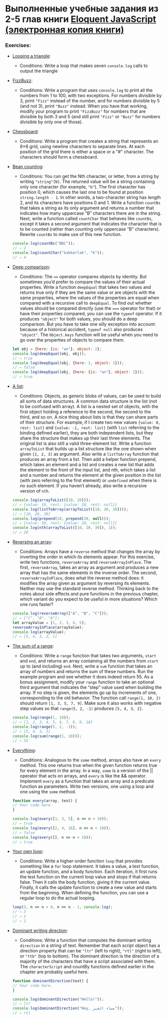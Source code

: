 # Выполненные учебные задания из 2-5 глав книги [Eloquent JavaScript (электронная копия книги)](https://eloquentjavascript.net/) 

### Exercises: 

* [Looping a triangle](https://github.com/MelnikovAleksei/exercises-eloquent-js/tree/master/exercises-ch-2/log-triangle/js/main.js): 
  * Сonditions: Write a loop that makes seven `console.log` calls to output the triangle 
 
* [FizzBuzz](https://github.com/MelnikovAleksei/exercises-eloquent-js/blob/master/exercises-ch-2/fizzbuzz/js/main.js): 
  * Сonditions: Write a program that uses `console.log` to print all the numbers from 1 to 100, with two exceptions. For numbers divisible by 3, print `"Fizz"` instead of the number, and for numbers divisible by 5 (and not 3), print `"Buzz"` instead. When you have that working, modify your program to print `"FizzBuzz"` for numbers that are divisible by both 3 and 5 (and still print `"Fizz"` or `"Buzz"` for numbers divisible by only one of those). 
  
* [Chessboard](https://github.com/MelnikovAleksei/exercises-eloquent-js/blob/master/exercises-ch-2/chessboard/js/main.js): 
  * Сonditions: Write a program that creates a string that represents an 8×8 grid, using newline characters to separate lines. At each position of the grid there is either a space or a "#" character. The characters should form a chessboard. 
  
* [Bean counting](https://github.com/MelnikovAleksei/exercises-eloquent-js/blob/master/exercises-ch-3/count-char/js/main.js): 
  * Сonditions: You can get the Nth character, or letter, from a string by writing `"string"[N]`. The returned value will be a string containing only one character (for example, `"b"`). The first character has position 0, which causes the last one to be found at position `string.length - 1`. In other words, a two-character string has length 2, and its characters have positions 0 and 1. Write a function `countBs` that takes a string as its only argument and returns a number that indicates how many uppercase “B” characters there are in the string. Next, write a function called `countChar` that behaves like `countBs`, except it takes a second argument that indicates the character that is to be counted (rather than counting only uppercase “B” characters). Rewrite `countBs` to make use of this new function. 
  ```javascript
  console.log(countBs("BBC"));
  // → 2
  console.log(countChar("kakkerlak", "k"));
  // → 4
  ```
* [Deep comparison](https://github.com/MelnikovAleksei/exercises-eloquent-js/blob/master/exercises-ch-4/deep-comparision/js/main.js): 
  * Сonditions: The `==` operator compares objects by identity. But sometimes you’d prefer to compare the values of their actual properties. Write a function `deepEqual` that takes two values and returns true only if they are the same value or are objects with the same properties, where the values of the properties are equal when compared with a recursive call to `deepEqual`. To find out whether values should be compared directly (use the `===` operator for that) or have their properties compared, you can use the `typeof` operator. If it produces `"object"` for both values, you should do a deep comparison. But you have to take one silly exception into account: because of a historical accident, `typeof null` also produces `"object"`. The `Object.keys` function will be useful when you need to go over the properties of objects to compare them. 
  ```javascript
  let obj = {here: {is: "an"}, object: 2};
  console.log(deepEqual(obj, obj));
  // → true
  console.log(deepEqual(obj, {here: 1, object: 2}));
  // → false
  console.log(deepEqual(obj, {here: {is: "an"}, object: 2}));
  // → true
  ```
* [A list](https://github.com/MelnikovAleksei/exercises-eloquent-js/blob/master/exercises-ch-4/list/js/main.js): 
  * Сonditions: Objects, as generic blobs of values, can be used to build all sorts of data structures. A common data structure is the list (not to be confused with array). A list is a nested set of objects, with the first object holding a reference to the second, the second to the third, and so on. A nice thing about lists is that they can share parts of their structure. For example, if I create two new values `{value: 0, rest: list}` and `{value: -1, rest: list}` (with `list` referring to the binding defined earlier), they are both independent lists, but they share the structure that makes up their last three elements. The original list is also still a valid three-element list. Write a function `arrayToList` that builds up a list structure like the one shown when given `[1, 2, 3]` as argument. Also write a `listToArray` function that produces an array from a list. Then add a helper function prepend, which takes an element and a list and creates a new list that adds the element to the front of the input list, and nth, which takes a list and a number and returns the element at the given position in the list (with zero referring to the first element) or `undefined` when there is no such element. If you haven’t already, also write a recursive version of `nth`. 
  ```javascript
  console.log(arrayToList([10, 20]));
  // → {value: 10, rest: {value: 20, rest: null}}
  console.log(listToArray(arrayToList([10, 20, 30])));
  // → [10, 20, 30]
  console.log(prepend(10, prepend(20, null)));
  // → {value: 10, rest: {value: 20, rest: null}}
  console.log(nth(arrayToList([10, 20, 30]), 1));
  // → 20
  ```
* [Reversing an array](https://github.com/MelnikovAleksei/exercises-eloquent-js/blob/master/exercises-ch-4/reversing-an-array/js/main.js): 
  * Сonditions: Arrays have a `reverse` method that changes the array by inverting the order in which its elements appear. For this exercise, write two functions, `reverseArray` and `reverseArrayInPlace`. The first, `reverseArray`, takes an array as argument and produces a new array that has the same elements in the inverse order. The second, `reverseArrayInPlace`, does what the reverse method does: it modifies the array given as argument by reversing its elements. Neither may use the standard reverse method. Thinking back to the notes about side effects and pure functions in the previous chapter, which variant do you expect to be useful in more situations? Which one runs faster? 
  ```javascript
  console.log(reverseArray(["A", "B", "C"]));
  // → ["C", "B", "A"];
  let arrayValue = [1, 2, 3, 4, 5];
  reverseArrayInPlace(arrayValue);
  console.log(arrayValue);
  // → [5, 4, 3, 2, 1]
  ```
* [The sum of a range](https://github.com/MelnikovAleksei/exercises-eloquent-js/blob/master/exercises-ch-4/sum-of-range/js/main.js):  
  * Сonditions: Write a `range` function that takes two arguments, `start` and `end`, and returns an array containing all the numbers from `start` up to (and including) `end`. Next, write a `sum` function that takes an array of numbers and returns the sum of these numbers. Run the example program and see whether it does indeed return 55. As a bonus assignment, modify your `range` function to take an optional third argument that indicates the “step” value used when building the array. If no step is given, the elements go up by increments of one, corresponding to the old behavior. The function call `range(1, 10, 2)` should return `[1, 3, 5, 7, 9]`. Make sure it also works with negative step values so that `range(5, 2, -1)` produces `[5, 4, 3, 2]`. 
  ```javascript
  console.log(range(1, 10));
  // → [1, 2, 3, 4, 5, 6, 7, 8, 9, 10]
  console.log(range(5, 2, -1));
  // → [5, 4, 3, 2]
  console.log(sum(range(1, 10)));
  // → 55
  ```
* [Everything](https://github.com/MelnikovAleksei/exercises-eloquent-js/blob/master/exercises-ch-5/Every/js/main.js): 
  * Сonditions: Analogous to the `some` method, arrays also have an `every` method. This one returns true when the given function returns true for every element in the array. In a way, `some` is a version of the || operator that acts on arrays, and `every` is like the && operator. Implement `every` as a function that takes an array and a predicate function as parameters. Write two versions, one using a loop and one using the `some` method. 
  ```javascript
  function every(array, test) {
  // Your code here.
  }

  console.log(every([1, 3, 5], n => n < 10));
  // → true
  console.log(every([2, 4, 16], n => n < 10));
  // → false
  console.log(every([], n => n < 10));
  // → true
  ```
* [Your own loop](https://github.com/MelnikovAleksei/exercises-eloquent-js/blob/master/exercises-ch-5/Loop/js/main.js): 
  * Сonditions: Write a higher-order function `loop` that provides something like a `for` loop statement. It takes a value, a test function, an update function, and a body function. Each iteration, it first runs the test function on the current loop value and stops if that returns false. Then it calls the body function, giving it the current value. Finally, it calls the update function to create a new value and starts from the beginning. When defining the function, you can use a regular loop to do the actual looping. 
  ```javascript
  loop(3, n => n > 0, n => n - 1, console.log);
  // → 3
  // → 2
  // → 1
  ```
* [Dominant writing direction](https://github.com/MelnikovAleksei/exercises-eloquent-js/blob/master/exercises-ch-5/filter/js/main.js): 
  * Сonditions: Write a function that computes the dominant writing `direction` in a string of text. Remember that each script object has a direction property that can be `"ltr"` (left to right), `"rtl"` (right to left), or `"ttb"` (top to bottom). The dominant direction is the direction of a majority of the characters that have a script associated with them. The `characterScript` and countBy functions defined earlier in the chapter are probably useful here. 
  ```javascript
  function dominantDirection(text) {
  // Your code here.
  }

  console.log(dominantDirection("Hello!"));
  // → ltr
  console.log(dominantDirection("Hey, مساء الخير"));
  // → rtl
  ```

